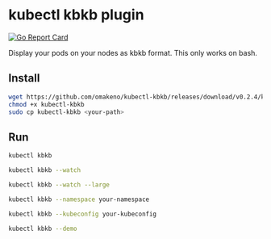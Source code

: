 # kubectl kbkb plugin

[![Go Report Card](https://goreportcard.com/badge/github.com/omakeno/kubectl-kbkb)](https://goreportcard.com/report/github.com/omakeno/kubectl-kbkb)

Display your pods on your nodes as kbkb format.
This only works on bash.

## Install

```bash
wget https://github.com/omakeno/kubectl-kbkb/releases/download/v0.2.4/kubectl-kbkb
chmod +x kubectl-kbkb
sudo cp kubectl-kbkb <your-path>
```

## Run

```bash
kubectl kbkb 

kubectl kbkb --watch

kubectl kbkb --watch --large

kubectl kbkb --namespace your-namespace

kubectl kbkb --kubeconfig your-kubeconfig

kubectl kbkb --demo
```
